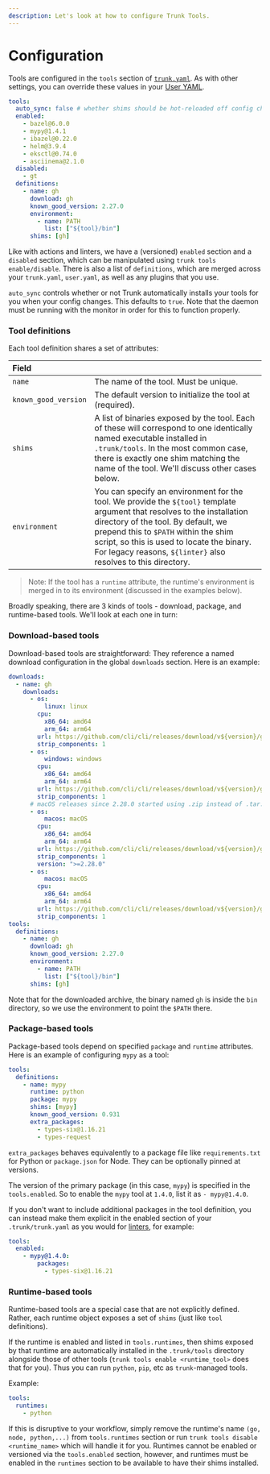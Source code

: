 ```yaml
---
description: Let's look at how to configure Trunk Tools.
---
```


# Configuration

Tools are configured in the `tools` section of [`trunk.yaml`](../../reference/trunk-yaml/). As with other settings, you can override these values in your [User YAML](../../reference/user-yaml.md).

```yaml
tools:
  auto_sync: false # whether shims should be hot-reloaded off config changes.
  enabled:
    - bazel@6.0.0
    - mypy@1.4.1
    - ibazel@0.22.0
    - helm@3.9.4
    - eksctl@0.74.0
    - asciinema@2.1.0
  disabled:
    - gt
  definitions:
    - name: gh
      download: gh
      known_good_version: 2.27.0
      environment:
        - name: PATH
          list: ["${tool}/bin"]
      shims: [gh]
```

Like with actions and linters, we have a (versioned) `enabled` section and a `disabled` section, which can be manipulated using `trunk tools enable/disable`. There is also a list of `definitions`, which are merged across your `trunk.yaml`, `user.yaml`, as well as any plugins that you use.

`auto_sync` controls whether or not Trunk automatically installs your tools for you when your config changes. This defaults to `true`. Note that the daemon must be running with the monitor in order for this to function properly.

### Tool definitions

Each tool definition shares a set of attributes:

| Field                |                                                                                                                                                                                                                                                                                                                        |
| :------------------- | :--------------------------------------------------------------------------------------------------------------------------------------------------------------------------------------------------------------------------------------------------------------------------------------------------------------------- |
| `name`               | The name of the tool. Must be unique.                                                                                                                                                                                                                                                                                  |
| `known_good_version` | The default version to initialize the tool at (required).                                                                                                                                                                                                                                                              |
| `shims`              | A list of binaries exposed by the tool. Each of these will correspond to one identically named executable installed in `.trunk/tools`. In the most common case, there is exactly one shim matching the name of the tool. We'll discuss other cases below.                                                              |
| `environment`        | You can specify an environment for the tool. We provide the `${tool}` template argument that resolves to the installation directory of the tool. By default, we prepend this to `$PATH` within the shim script, so this is used to locate the binary. For legacy reasons, `${linter}` also resolves to this directory. |

> Note: If the tool has a `runtime` attribute, the runtime's environment is merged in to its environment (discussed in the examples below).

Broadly speaking, there are 3 kinds of tools - download, package, and runtime-based tools. We'll look at each one in turn:

### Download-based tools

Download-based tools are straightforward: They reference a named download configuration in the global `downloads` section. Here is an example:

```yaml
downloads:
  - name: gh
    downloads:
      - os:
          linux: linux
        cpu:
          x86_64: amd64
          arm_64: arm64
        url: https://github.com/cli/cli/releases/download/v${version}/gh_${version}_${os}_${cpu}.tar.gz
        strip_components: 1
      - os:
          windows: windows
        cpu:
          x86_64: amd64
          arm_64: arm64
        url: https://github.com/cli/cli/releases/download/v${version}/gh_${version}_${os}_${cpu}.zip
        strip_components: 1
      # macOS releases since 2.28.0 started using .zip instead of .tar.gz
      - os:
          macos: macOS
        cpu:
          x86_64: amd64
          arm_64: arm64
        url: https://github.com/cli/cli/releases/download/v${version}/gh_${version}_${os}_${cpu}.zip
        strip_components: 1
        version: ">=2.28.0"
      - os:
          macos: macOS
        cpu:
          x86_64: amd64
          arm_64: arm64
        url: https://github.com/cli/cli/releases/download/v${version}/gh_${version}_${os}_${cpu}.tar.gz
        strip_components: 1
tools:
  definitions:
    - name: gh
      download: gh
      known_good_version: 2.27.0
      environment:
        - name: PATH
          list: ["${tool}/bin"]
      shims: [gh]
```

Note that for the downloaded archive, the binary named `gh` is inside the `bin` directory, so we use the environment to point the `$PATH` there.

### Package-based tools

Package-based tools depend on specified `package` and `runtime` attributes. Here is an example of configuring `mypy` as a tool:

```yaml
tools:
  definitions:
    - name: mypy
      runtime: python
      package: mypy
      shims: [mypy]
      known_good_version: 0.931
      extra_packages:
        - types-six@1.16.21
        - types-request
```

`extra_packages` behaves equivalently to a package file like `requirements.txt` for Python or `package.json` for Node. They can be optionally pinned at versions.

The version of the primary package (in this case, `mypy`) is specified in the `tools.enabled`. So to enable the `mypy` tool at `1.4.0`, list it as `- mypy@1.4.0`.

If you don't want to include additional packages in the tool definition, you can instead make them explicit in the enabled section of your `.trunk/trunk.yaml` as you would for [linters](../../configuration/#installing-additional-packages), for example:

```yaml
tools:
  enabled:
    - mypy@1.4.0:
        packages:
          - types-six@1.16.21
```

### Runtime-based tools

Runtime-based tools are a special case that are not explicitly defined. Rather, each runtime object exposes a set of `shims` (just like `tool` definitions).

If the runtime is enabled and listed in `tools.runtimes`, then shims exposed by that runtime are automatically installed in the `.trunk/tools` directory alongside those of other tools (`trunk tools enable <runtime_tool>` does that for you). Thus you can run `python`, `pip`, etc as `trunk`-managed tools.

Example:

```yaml
tools:
  runtimes:
    - python
```

If this is disruptive to your workflow, simply remove the runtime's name `(go, node, python,...)` from `tools.runtimes` section or run `trunk tools disable <runtime_name>` which will handle it for you. Runtimes cannot be enabled or versioned via the `tools.enabled` section, however, and runtimes must be enabled in the `runtimes` section to be available to have their shims installed.
